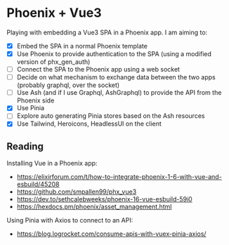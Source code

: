 # Phoenix + Vue3

Playing with embedding a Vue3 SPA in a Phoenix app. I am aiming to:

  - [x] Embed the SPA in a normal Phoenix template
  - [x] Use Phoenix to provide authentication to the SPA (using a modified version of phx_gen_auth)
  - [ ] Connect the SPA to the Phoenix app using a web socket
  - [ ] Decide on what mechanism to exchange data between the two apps (probably graphql, over the socket)
  - [ ] Use Ash (and if I use Graphql, AshGraphql) to provide the API from the Phoenix side
  - [x] Use Pinia
  - [ ] Explore auto generating Pinia stores based on the Ash resources
  - [x] Use Tailwind, Heroicons, HeadlessUI on the client

## Reading

Installing Vue in a Phoenix app:

  - https://elixirforum.com/t/how-to-integrate-phoenix-1-6-with-vue-and-esbuild/45208
  - https://github.com/smpallen99/phx_vue3
  - https://dev.to/sethcalebweeks/phoenix-16-vue-esbuild-59i0
  - https://hexdocs.pm/phoenix/asset_management.html

Using Pinia with Axios to connect to an API:

  - https://blog.logrocket.com/consume-apis-with-vuex-pinia-axios/
